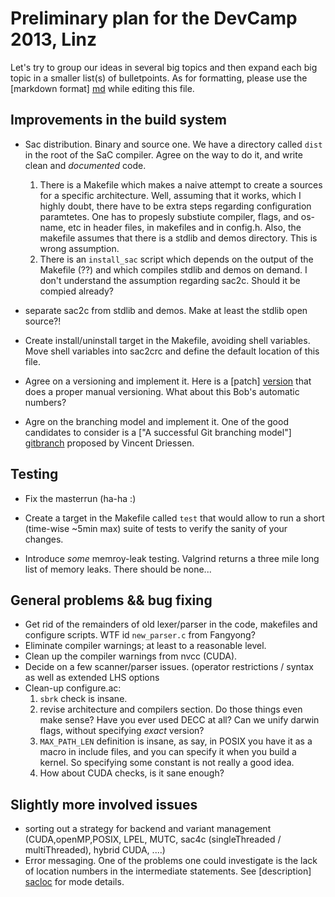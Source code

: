 # Preliminary plan for the DevCamp 2013, Linz

Let's try to group our ideas in several big topics and then expand each big
topic in a smaller list(s) of bulletpoints.  As for formatting, please use the
[markdown format] [md] while editing this file.


## Improvements in the build system

 * Sac distribution.  Binary and source one.  We have a directory called `dist`
   in the root of the SaC compiler.  Agree on the way to do it, and write clean
   and *documented* code.
   1. There is a Makefile which makes a naive attempt to create a sources for 
      a specific architecture.  Well, assuming that it works, which I highly
      doubt, there have to be extra steps regarding configuration paramtetes.
      One has to propesly substiute compiler, flags, and os-name, etc in header
      files, in makefiles and in config.h.  Also, the makefile assumes that
      there is a stdlib and demos directory.  This is wrong assumption.
   2. There is an `install_sac` script which depends on the output of the 
      Makefile (??) and which compiles stdlib and demos on demand.  I don't
      understand the assumption regarding sac2c.  Should it be compied already?

 * separate sac2c from stdlib and demos. Make at least the stdlib open source?!

 * Create install/uninstall target in the Makefile, avoiding shell variables.
   Move shell variables into sac2crc and define the default location of this
   file.

 * Agree on a versioning and implement it.  Here is a [patch] [version] that 
   does a proper manual versioning.  What about this Bob's automatic numbers?
 
 * Agre on the branching model and implement it.  One of the good candidates
   to consider is a ["A successful Git branching model"] [gitbranch] proposed
   by Vincent Driessen.

## Testing
 * Fix the masterrun (ha-ha :)

 * Create a target in the Makefile called `test` that would allow to run a
   short (time-wise ~5min max) suite of tests to verify the sanity of your
   changes.

 * Introduce _some_ memroy-leak testing.  Valgrind returns a three mile long 
   list of memory leaks.  There should be none...

## General problems && bug fixing

 * Get rid of the remainders of old lexer/parser in the code, makefiles and 
   configure scripts.  WTF id `new_parser.c` from Fangyong?
 * Eliminate compiler warnings; at least to a reasonable level.
 * Clean up the compiler warnings from nvcc (CUDA).
 * Decide on a few scanner/parser issues. (operator restrictions / syntax as
   well as extended LHS options
 * Clean-up configure.ac:
   1. `sbrk` check is insane.
   2. revise architecture and compilers section.  Do those things even make
      sense?  Have you ever used DECC at all?  Can we unify darwin flags,
      without specifying _exact_ version?
   3. `MAX_PATH_LEN` definition is insane, as say, in POSIX you have it as a
      macro in include files, and you can specify it when you build a kernel.
      So specifying some constant is not really a good idea.
   4. How about CUDA checks, is it sane enough?

## Slightly more involved issues

 * sorting out a strategy for backend and variant management (CUDA,openMP,POSIX,
   LPEL, MUTC, sac4c (singleThreaded / multiThreaded), hybrid CUDA, ....)
 * Error messaging.  One of the problems one could investigate is the lack of
   location numbers in the intermediate statements.  See [description] [sacloc] 
   for mode details.

[md]: http://daringfireball.net/projects/markdown/syntax "Markdown syntax"
[version]: https://github.com/ashinkarov/sac-devcamp-2013/blob/master/git-tag-versioning.patch "SaC versioning"
[sacloc]: https://github.com/ashinkarov/sac-devcamp-2013/blob/master/sac-locations.md "SaC locations problem"
[gitbranch]: http://nvie.com/posts/a-successful-git-branching-model/ "A successful git branching model"
